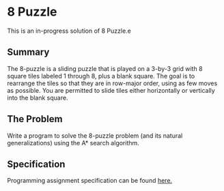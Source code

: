 # 8 Puzzle
This is an in-progress solution of 8 Puzzle.e

## Summary
The 8-puzzle is a sliding puzzle that is played on a 3-by-3 grid with 8 square tiles labeled 1 through 8, plus a blank square. The goal is to rearrange the tiles so that they are in row-major order, using as few moves as possible. You are permitted to slide tiles either horizontally or vertically into the blank square.

## The Problem
Write a program to solve the 8-puzzle problem (and its natural generalizations) using the A* search algorithm.

## Specification
Programming assignment specification can be found [here.](https://coursera.cs.princeton.edu/algs4/assignments/8puzzle/specification.php)
